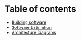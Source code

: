 # Table of contents

* [Building software](README.md)
* [Software Estimation](software-estimation.md)
* [Architecture Diagrams](architecture-diagrams.md)

